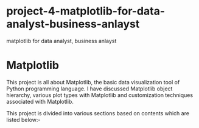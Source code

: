 # project-4-matplotlib-for-data-analyst-business-anlayst

matplotlib for data analyst, business anlayst


# Matplotlib 

This project is all about Matplotlib, the basic data visualization 
tool of Python programming language. 
I have discussed Matplotlib object hierarchy,
various plot types with Matplotlib and customization techniques associated with Matplotlib. 


This project is divided into various sections based on contents which are listed below:- 

